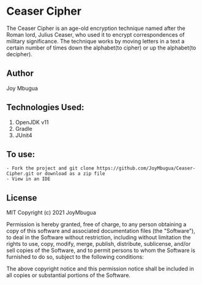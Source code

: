 # Ceaser Cipher

The Ceaser Cipher is an age-old encryption technique named after the Roman lord, Julius Ceaser, who used it to encrypt correspondences of military significance. The technique works by moving letters in a text a certain number of times down the alphabet(to cipher) or up the alphabet(to decipher).

## Author
Joy Mbugua

## Technologies Used:
1. OpenJDK v11
2. Gradle
3. JUnit4

## To use:
```
- Fork the project and git clone https://github.com/JoyMbugua/Ceaser-Cipher.git or download as a zip file
- View in an IDE
```
## License
 MIT Copyright (c) 2021 JoyMbugua
   
Permission is hereby granted, free of charge, to any person obtaining a copy of this software and associated documentation files (the "Software"), to deal in the Software without restriction, including without limitation the rights to use, copy, modify, merge, publish, distribute, sublicense, and/or sell copies of the Software, and to permit persons to whom the Software is furnished to do so, subject to the following conditions:
   
The above copyright notice and this permission notice shall be included in all copies or substantial portions of the Software.
   







